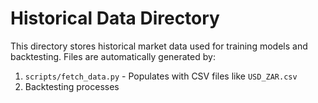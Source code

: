 # Historical Data Directory

This directory stores historical market data used for training models and backtesting. Files are automatically generated by:

1. `scripts/fetch_data.py` - Populates with CSV files like `USD_ZAR.csv`
2. Backtesting processes
